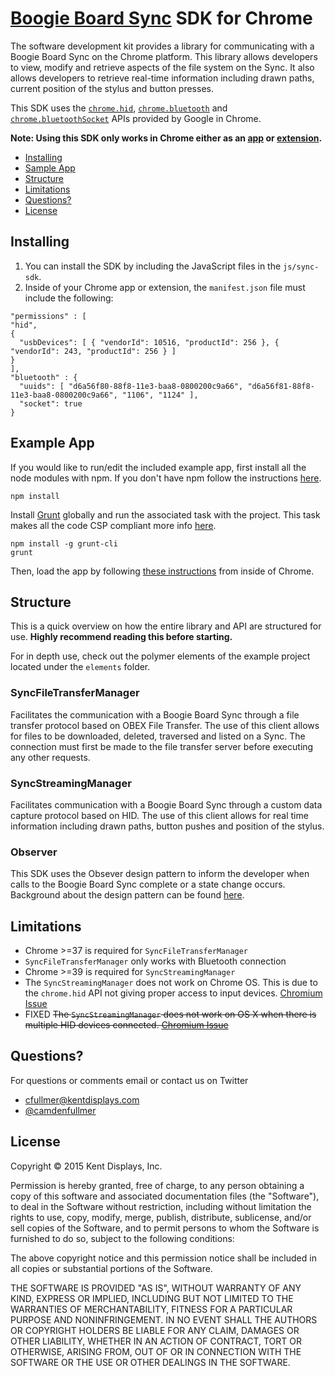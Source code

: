 # [Boogie Board Sync](http://www.myboogieboard.com/products/boogie-board-sync-9.html) SDK for Chrome

The software development kit provides a library for communicating with a Boogie Board Sync on the Chrome platform. This library allows developers to view, modify and retrieve aspects of the file system on the Sync. It also allows developers to retrieve real-time information including drawn paths, current position of the stylus and button presses.

This SDK uses the [```chrome.hid```](https://developer.chrome.com/apps/hid), [```chrome.bluetooth```](https://developer.chrome.com/apps/bluetooth) and [```chrome.bluetoothSocket```](https://developer.chrome.com/apps/bluetoothSocket) APIs provided by Google in Chrome.

__Note: Using this SDK only works in Chrome either as an [app](https://developer.chrome.com/apps/about_apps) or [extension](https://developer.chrome.com/extensions/index).__

- [Installing](#installing)
- [Sample App](#example-app)
- [Structure](#structure)
- [Limitations](#limitations)
- [Questions?](#questions)
- [License](#license)

## Installing

1. You can install the SDK by including the JavaScript files in the ```js/sync-sdk```.
2. Inside of your Chrome app or extension, the ```manifest.json``` file must include the following:

  ```
  "permissions" : [
  "hid",
  {
    "usbDevices": [ { "vendorId": 10516, "productId": 256 }, { "vendorId": 243, "productId": 256 } ]
  }
  ],
  "bluetooth" : {
    "uuids": [ "d6a56f80-88f8-11e3-baa8-0800200c9a66", "d6a56f81-88f8-11e3-baa8-0800200c9a66", "1106", "1124" ],
    "socket": true
  }
  ```

## Example App

If you would like to run/edit the included example app, first install all the node modules with npm. If you don't have npm follow the instructions [here](http://blog.npmjs.org/post/85484771375/how-to-install-npm).

```
npm install
```

Install [Grunt](http://gruntjs.com/) globally and run the associated task with the project. This task makes all the code CSP compliant more info [here](https://developer.chrome.com/extensions/contentSecurityPolicy).

```
npm install -g grunt-cli
grunt
```

Then, load the app by following [these instructions](https://developer.chrome.com/apps/first_app#load) from inside of Chrome.

## Structure

This is a quick overview on how the entire library and API are structured for use. __Highly recommend reading this before starting.__

For in depth use, check out the polymer elements of the example project located under the ```elements``` folder.

### SyncFileTransferManager

Facilitates the communication with a Boogie Board Sync through a file transfer protocol based on OBEX File Transfer. The use of this client allows for files to be downloaded, deleted, traversed and listed on a Sync. The connection must first be made to the file transfer server before executing any other requests.

### SyncStreamingManager

Facilitates communication with a Boogie Board Sync through a custom data capture protocol based on HID. The use of this client allows for real time information including drawn paths, button pushes and position of the stylus.

### Observer

This SDK uses the Obsever design pattern to inform the developer when calls to the Boogie Board Sync complete or a state change occurs.  Background about the design pattern can be found [here](https://carldanley.com/js-observer-pattern/).

## Limitations

- Chrome >=37 is required for ```SyncFileTransferManager```
- ```SyncFileTransferManager``` only works with Bluetooth connection
- Chrome >=39 is required for ```SyncStreamingManager```
- The ```SyncStreamingManager``` does not work on Chrome OS. This is due to the ```chrome.hid``` API not giving proper access to input devices. [Chromium Issue](https://code.google.com/p/chromium/issues/detail?id=443602)
- FIXED ~~The ```SyncStreamingManager``` does not work on OS X when there is multiple HID devices connected. [Chromium Issue](https://code.google.com/p/chromium/issues/detail?id=452172)~~

## Questions?

For questions or comments email or contact us on Twitter

- [cfullmer@kentdisplays.com](mailto:cfullmer@kentdisplays.com)
- [@camdenfullmer](http://twitter.com/camdenfullmer)

## License

Copyright © 2015 Kent Displays, Inc.

Permission is hereby granted, free of charge, to any person obtaining a copy
of this software and associated documentation files (the "Software"), to deal
in the Software without restriction, including without limitation the rights
to use, copy, modify, merge, publish, distribute, sublicense, and/or sell
copies of the Software, and to permit persons to whom the Software is
furnished to do so, subject to the following conditions:

The above copyright notice and this permission notice shall be included in
all copies or substantial portions of the Software.

THE SOFTWARE IS PROVIDED "AS IS", WITHOUT WARRANTY OF ANY KIND, EXPRESS OR
IMPLIED, INCLUDING BUT NOT LIMITED TO THE WARRANTIES OF MERCHANTABILITY,
FITNESS FOR A PARTICULAR PURPOSE AND NONINFRINGEMENT. IN NO EVENT SHALL THE
AUTHORS OR COPYRIGHT HOLDERS BE LIABLE FOR ANY CLAIM, DAMAGES OR OTHER
LIABILITY, WHETHER IN AN ACTION OF CONTRACT, TORT OR OTHERWISE, ARISING FROM,
OUT OF OR IN CONNECTION WITH THE SOFTWARE OR THE USE OR OTHER DEALINGS IN
THE SOFTWARE.
